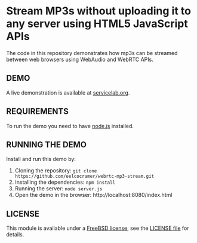 # Stream MP3s without uploading it to any server using HTML5 JavaScript APIs

The code in this repository demonstrates how mp3s can be streamed between web browsers using WebAudio and WebRTC APIs.

## DEMO

A live demonstration is available at [servicelab.org](http://webrtc.servicelab.org).

## REQUIREMENTS

To run the demo you need to have [node.js](http://nodejs.org/) installed.

## RUNNING THE DEMO

Install and run this demo by:

1. Cloning the repository: `git clone https://github.com/eelcocramer/webrtc-mp3-stream.git`
2. Installing the dependencies: `npm install`
3. Running the server: `node server.js`
4. Open the demo in the browser: http://localhost:8080/index.html

## LICENSE

This module is available under a [FreeBSD license](http://opensource.org/licenses/BSD-3-Clause), see the [LICENSE file](https://github.com/eelcocramer/webrtc-mp3-stream/blob/master/LICENSE.md) for details.
